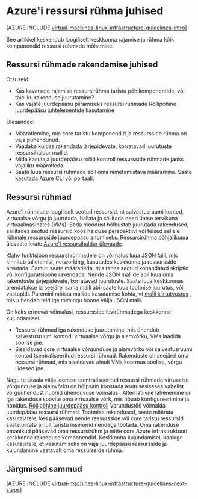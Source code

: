 <properties
    pageTitle="Ressursi pakuvad juhiseid | Microsoft Azure'i"
    description="Teavet ja rakendamist suuniseid Azure taristu teenused ressursirühma kasutamise kohta."
    documentationCenter=""
    services="virtual-machines-linux"
    authors="iainfoulds"
    manager="timlt"
    editor=""
    tags="azure-resource-manager"/>

<tags
    ms.service="virtual-machines-linux"
    ms.workload="infrastructure-services"
    ms.tgt_pltfrm="vm-linux"
    ms.devlang="na"
    ms.topic="article"
    ms.date="09/08/2016"
    ms.author="iainfou"/>

# <a name="azure-resource-group-guidelines"></a>Azure'i ressursi rühma juhised

[AZURE.INCLUDE [virtual-machines-linux-infrastructure-guidelines-intro](../../includes/virtual-machines-linux-infrastructure-guidelines-intro.md)] 

See artikkel keskendub loogiliselt keskkonna rajamise ja rühma kõik komponendid ressursi rühmade mõistmine.


## <a name="implementation-guidelines-for-resource-groups"></a>Ressursi rühmade rakendamise juhised

Otsuseid:

- Kas kavatsete rajamise ressursirühma taristu põhikomponentide, või täieliku rakenduse juurutamine?
- Kas vajate juurdepääsu piiramiseks ressursi rühmade Rollipõhine juurdepääsu juhtelementide kasutamine

Ülesanded:

- Määratlemine, mis core taristu komponendid ja ressursside rühma on vaja pühendunud.
- Vaadake kuidas rakendada järjepidevate, korratavad juurutuste ressursihaldur mallid.
- Mida kasutaja juurdepääsu rollid kontroll ressursside rühmade jaoks vajaliku määratleda.
- Saate luua ressursi rühmade abil oma nimetamistava määramine. Saate kasutada Azure CLI või portaali.


## <a name="resource-groups"></a>Ressursi rühmad

Azure'i rühmitate loogiliselt seotud ressursid, nt salvestusruumi kontod, virtuaalse võrgu ja juurutada, hallata ja säilitada need ühtse tervikuna virtuaalmasinates (VMs). Seda moodust hõlbustab juurutada rakendused, säilitades seotud ressursid koos halduse perspektiivi või teised sellele rühmale ressursside juurdepääsu andmiseks. Ressursirühma põhjalikuma ülevaate leiate [Azure'i ressursihaldur ülevaade](../azure-resource-manager/resource-group-overview.md).

Klahv funktsioon ressursi rühmadele on võimalus luua JSON faili, mis kinnitab talletamist, networking, kasutades keskkonna ja ressursside arvutada. Samuti saate määratleda, mis tahes seotud kohandatud skriptid või konfiguratsioone rakendada. Nende JSON mallide abil luua oma rakenduste järjepidevate, korratavad juurutuste. Saate luua keskkonnas arendatakse ja seejärel sama malli abil saate luua tootmise juurutus, või vastupidi. Paremini mõista mallide kasutamise kohta, vt [malli kiirtutvustus](../resource-manager-template-walkthrough.md) , mis juhendab teid iga toimingu hoone välja JSON malli.

On kaks erinevat võimalusi, ressursside levirühmadega keskkonna kujundamisel.

- Ressursi rühmad iga rakenduse juurutamine, mis ühendab salvestusruumi kontod, virtuaalse võrgu ja alamvõrku, VMs laadida soolise jne.
- Sisaldavad core virtuaalse võrgunduse ja alamvõrku või salvestusruumi kontod tsentraliseeritud ressursi rühmad. Rakenduste on seejärel oma ressursi rühmad, mis sisaldavad ainult VMs koormus soolise, võrgu liidesed jne.

Nagu te skaala välja loomise tsentraliseeritud ressursi rühmade virtuaalse võrgunduse ja alamvõrku on hõlpsam koostada asutusesiseses vahelist võrguühendust hübriid ühenduvuse võimalusi. Alternatiivne lähenemine on iga rakenduse soovite oma virtuaalse võrk, mis nõuab konfigureerimine ja hooldus. [Rollipõhine juurdepääsu kontroll](../active-directory/role-based-access-control-what-is.md) Varundustöö võimalda juurdepääsu ressursi rühmad. Tootmise rakendused, saate määrata kasutajatele, kes pääsevad nende ressursside või core taristu ressursid saate piirata ainult taristu insenerid nendega töötada. Oma rakenduse omanikud pääsevad oma ressursirühm ja mitte core Azure infrastruktuuri keskkonna rakenduse komponendid. Keskkonna kujundamisel, kaaluge kasutajatele, et kasutamiseks on vaja juurdepääsu ressursside ja kujundamine vastavalt oma ressursside rühma. 


## <a name="next-steps"></a>Järgmised sammud

[AZURE.INCLUDE [virtual-machines-linux-infrastructure-guidelines-next-steps](../../includes/virtual-machines-linux-infrastructure-guidelines-next-steps.md)] 